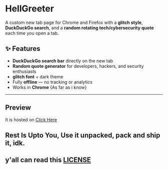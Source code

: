 # HellGreeter

A custom new tab page for Chrome and Firefox with a **glitch style**, **DuckDuckGo search**, and a **random rotating tech/cybersecurity quote** each time you open a tab.

## ✨ Features
- **DuckDuckGo search bar** directly on the new tab
- **Random quote generator** for developers, hackers, and security enthusiasts
- **glitch font** + dark theme
- Fully **offline** — no tracking or analytics
- Works in **Chrome** {As far as i know}

---
## Preview
It is hosted on [Click Here](https://thehackerclown.github.io/HellGreeter)

## Rest Is Upto You, Use it unpacked, pack and ship it, idk.
## y'all can read this [LICENSE](./LICENSE)